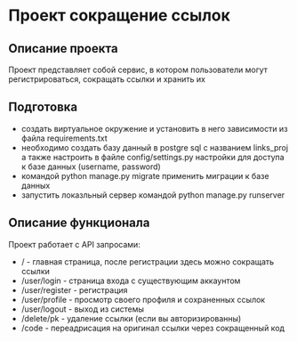 # Проект сокращение ссылок

## Описание проекта
Проект представляет собой сервис, в котором пользователи могут регистрироваться, сокращать ссылки и хранить их

## Подготовка
- создать виртуальное окружение и установить в него зависимости из файла requirements.txt
- необходимо создать базу данный в postgre sql с названием links_proj а также настроить в файле config/settings.py настройки для доступа к базе данных (username, password)
- командой python manage.py migrate применить миграции к базе данных
- запустить локазльный сервер командой python manage.py runserver

## Описание функционала
Проект работает с API запросами:
 - / - главная страница, после регистрации здесь можно сокращать ссылки
- /user/login - страница входа с существующим аккаунтом
- /user/register - регистрация
- /user/profile - просмотр своего профиля и сохраненных ссылок
- /user/logout - выход из системы
- /delete/pk - удаление ссылки (если вы авторизированны)
- /code - переадрисация на оригинал ссылки через сокращенный код